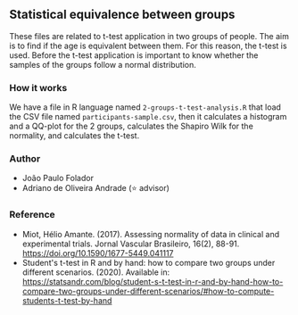 ## Statistical equivalence between groups

These files are related to t-test application in two groups of people. The aim is to find if the age is equivalent between them. For this reason, the t-test is used. Before the t-test application is important to know whether the samples of the groups follow a normal distribution.

### How it works

We have a file in R language named `2-groups-t-test-analysis.R` that load the CSV file named `participants-sample.csv`, then it calculates a histogram and a QQ-plot for the 2 groups, calculates the Shapiro Wilk for the normality, and calculates the t-test.

### Author
- João Paulo Folador
- Adriano de Oliveira Andrade (:star: advisor)

### Reference
- Miot, Hélio Amante. (2017). Assessing normality of data in clinical and experimental trials. Jornal Vascular Brasileiro, 16(2), 88-91. https://doi.org/10.1590/1677-5449.041117
- Student's t-test in R and by hand: how to compare two groups under different scenarios. (2020). Available in: https://statsandr.com/blog/student-s-t-test-in-r-and-by-hand-how-to-compare-two-groups-under-different-scenarios/#how-to-compute-students-t-test-by-hand
